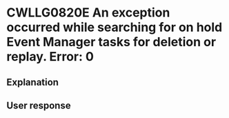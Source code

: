 # CWLLG0820E An exception occurred while searching for on hold Event Manager tasks for deletion or replay. Error: 0

## Explanation

## User response